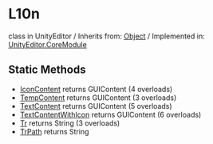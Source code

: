 # L10n
class in UnityEditor
 / Inherits from: <a href="https://docs.unity3d.com/6000.2/Documentation/ScriptReference/Object.html">Object</a> / Implemented in: <a href="https://docs.unity3d.com/6000.2/Documentation/ScriptReference/UnityEditor.CoreModule.html">UnityEditor.CoreModule</a>

## Static Methods
- <a href="https://docs.unity3d.com/6000.2/Documentation/ScriptReference/L10n.IconContent.html">IconContent</a> returns GUIContent (4 overloads)
- <a href="https://docs.unity3d.com/6000.2/Documentation/ScriptReference/L10n.TempContent.html">TempContent</a> returns GUIContent (3 overloads)
- <a href="https://docs.unity3d.com/6000.2/Documentation/ScriptReference/L10n.TextContent.html">TextContent</a> returns GUIContent (5 overloads)
- <a href="https://docs.unity3d.com/6000.2/Documentation/ScriptReference/L10n.TextContentWithIcon.html">TextContentWithIcon</a> returns GUIContent (6 overloads)
- <a href="https://docs.unity3d.com/6000.2/Documentation/ScriptReference/L10n.Tr.html">Tr</a> returns String (3 overloads)
- <a href="https://docs.unity3d.com/6000.2/Documentation/ScriptReference/L10n.TrPath.html">TrPath</a> returns String
